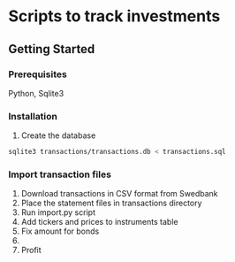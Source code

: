 # Scripts to track investments

## Getting Started

### Prerequisites

Python, Sqlite3

### Installation

1. Create the database
```bash
sqlite3 transactions/transactions.db < transactions.sql
```

### Import transaction files

1. Download transactions in CSV format from Swedbank
2. Place the statement files in transactions directory
3. Run import.py script
4. Add tickers and prices to instruments table
5. Fix amount for bonds
6. 
7. Profit